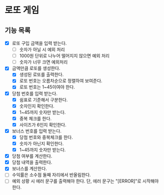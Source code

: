 # 로또 게임

## 기능 목록

- [x]  로또 구입 금액을 입력 받는다. 
    - [ ]  숫자가 아닐 시 예외 처리 
    - [ ]  1000원 단위로 나누어 떨어지지 않으면 예외 처리 
    - [ ]  숫자가 너무 크면 예외처리
- [x] 금액만큼 로또를 생성한다.
  - [x] 생성된 로또를 출력한다.
  - [x] 로또 번호는 오름차순으로 정렬하여 보여준다.
  - [x] 로또 번호는 1~45이여야 한다. 
- [x]  당첨 번호를 입력 받는다. 
    - [x]  쉼표로 기준해서 구분한다. 
    - [x]  숫자인지 확인한다.
    - [x]  1~45까지 숫자만 받는다. 
    - [x]  중복 체크를 한다. 
    - [x]  사이즈가 6인지 확인한다. 
- [x]  보너스 번호를 입력 받는다.
    - [x]  당첨 번호와 중복체크를 한다. 
    - [x]  숫자가 아닌지 확인한다.
    - [x]  1~45까지 숫자만 받는다.
- [x]  당첨 여부를 계산한다.
  - [x] 당첨 내역을 출력한다.
  - [x] 보너스를 계산한다.
- [ ]  수익률은 소수점 둘째 자리에서 반올림한다.
- [ ]  예외 상황 시 에러 문구를 출력해야 한다. 단, 에러 문구는 "[ERROR]"로 시작해야 한다.